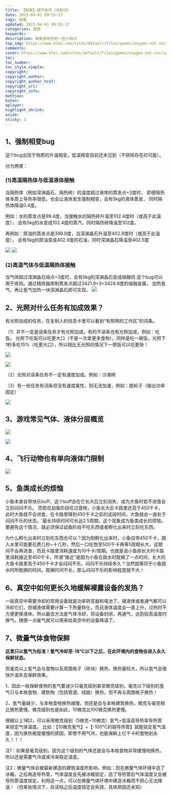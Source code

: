 ```yaml
---
title: 【缺氧】细节技巧（冷知识）
date: 2023-04-01 09:55:17
tags: 缺氧
updated: 2023-04-01 09:55:17
categories: 游戏
keywords: 
description: 缺氧游戏中的一些小知识
top_img: https://www.klei.com/sites/default/files/games/oxygen-not-included/assets/oxygen-not-includedpromo.png
comments:
cover: https://www.klei.com/sites/default/files/games/oxygen-not-included/assets/oxygen-not-includedpromo.png
toc:
toc_number:
toc_style_simple:
copyright:
copyright_author:
copyright_author_href:
copyright_url:
copyright_info:
mathjax:
katex:
aplayer:
highlight_shrink:
aside:
sticky: 1
---
```


## 1、强制相变bug
这个bug出现于物质的升温相变，低温相变目前还未见到（不排除存在的可能）。

分为两类：
### (1)高温隔热体与低温液体接触
当隔热体（例如深渊晶石、隔热砖）的温度超过液体的蒸发点+3度时， 
即便隔热体本质上导热率很低，也会让液体发生强制相变，会有5kg的液体蒸发，
同时隔热体降温0.4度。

例如：水的蒸发点是99.4度，当接触水的隔热砖升温至102.4度时（或高于此温度），
会有5kg的水变成102.4度的蒸汽，同时隔热砖降温至102度。

再例如：原油的蒸发点是399.9度，当深渊晶石升温至402.9度时（或高于此温度），
会有5kg的原油变成402.9度的石油，同时深渊晶石降温至402.5度

[![](https://i.postimg.cc/9fGDtYL6/Snipaste-2023-04-01-10-09-07.png)](https://postimg.cc/SXxQmCFd)
[![](https://i.postimg.cc/wBcBsTvH/Snipaste-2023-04-01-10-11-34.png)](https://postimg.cc/R3hmkmKb)

### (2)高温气体与低温隔热体接触
当气体超过深渊晶石熔点+3度时，会有5kg的深渊晶石变成熔融钨
这个bug可以用于炼钨。通过精炼器炼制蒸发点超过3421.9+3=3424.9度的熔融金属，
加热氢气，再让氢气加热一块深渊晶石即可实现。
[![](https://i.postimg.cc/D02JP443/Snipaste-2023-04-01-10-15-26.png)](https://postimg.cc/5YR2x0ms)

## 2、光照对什么任务有加成效果？
有光照加成的任务，在复制人的信息卡里可以看到“有照明的工作区”的词条。

（1）并不一定是读条任务才有光照加成，有的不读条也有光照加成，例如：吃饭。
光照下吃饭可以吃更大口（不是一次拿更多食物）。同样是吃一碗饭，光照下1秒多吃15%（吃更大口），所以相比无光照的情况下一顿饭可以吃更快！

[![](https://i.postimg.cc/CxmgRBSf/Snipaste-2023-04-01-10-16-59.png)](https://postimg.cc/jDw99jWs)

[![](https://i.postimg.cc/59LWwkfJ/Snipaste-2023-04-01-10-17-38.png)](https://postimg.cc/xqfZQ5kp)

（2）光照对读条任务不一定有速度加成。例如：沙滩椅

（3）有一些任务有词条但没有速度属性，则无法加速，例如：跑轮子（输出功率固定）

[![](https://i.postimg.cc/7PsWy715/Snipaste-2023-04-01-10-24-08.png)](https://postimg.cc/DmGgrSMh)

## 3、游戏常见气体、液体分层概览

[![](https://i.postimg.cc/N0DxkqpK/Snipaste-2023-04-01-10-25-01.png)](https://postimg.cc/p998P7Nv)

[![](https://i.postimg.cc/ZqbQSLQy/Snipaste-2023-04-01-10-25-26.png)](https://postimg.cc/XrPLK94V)

## 4、飞行动物也有单向液体门限制

[![](https://i.postimg.cc/GmcK8mxW/Snipaste-2023-04-01-10-26-25.png)](https://postimg.cc/nCPBNZ52)

## 5、鱼类成长的烦恼
小鱼本身自带快乐buff，这个buff会在它长大后立刻消失，成为大鱼时若不进食会立刻闷闷不乐。
而若在幼鱼阶段吃过食物，小鱼长大后卡路里还高于450千卡，此时大鱼就不会进食，在卡路里降到450千卡之前的这段时间，大鱼就会一直处于闷闷不乐的状态。'最长持续时间可长达2.5周期。这个现象成为鱼类成长的烦恼。
要避免这个情况，就必须保证幼鱼阶段不吃东西或者孵化出来时立刻吃东西。

为什么孵化出来时立刻吃东西也可以？因为刚孵化出来时，小鱼自带450千卡，跳入水里可能要花费几秒~十几秒，然后一口吃饱至500千卡再等5周期长大，这期间不会再进食，而且卡路里消耗速度为10千卡/周期。也就是说小鱼刚长大时卡路里消耗接近至450千卡，所谓“接近”是因为小鱼在跳水时耽搁了一点时间，长大的大鱼卡路里高于450千卡才会闷闷不乐，闷闷不乐持续多久？当然就等同于小鱼跳水时所耽搁的时间。耽搁时间不长，那么闷闷不乐的影响程度就不大！

## 6、真空中如何更长久地缓解裸露设备的发热？
一般真空中需要冷却的常用设备就是功率转变器和电池了。铺液体或者通气都可以冷却它们，但铺液体需要计算一下热量转化，而且液体温度会一直上升，过热时不方便更换液体。所以最佳方法是气体冷却，将设备封闭，再通气，达到较高温度时换气。随便一点废气就可以用来给真空中的设备降温了。

## 7、微量气体食物保鲜
**这里只以氢气为标准！氢气冷却至-18°C以下之后，在此环境内的食物会进入永久保鲜状态。**

但毫克以上氢气会与食物以及周围格子（砖块）换热，换热量较大，所以氢气会很快升温失去保鲜效果。

1、因此一般保鲜食物的氢气要减少只毫克级别甚至微克级别，毫克以下级别的氢气只与本格食物、建筑物（包括管道、线路）换热，但不再与周围格子换热！

2、氢气量越少，与本格食物换热越慢，但还是会与本格建筑换热，微克与毫克相比换热更慢，微克级别也是如此，10微克比100微克换热更慢。

根据以上1和2，可以采用微克级别（5微克~10微克）氢气+低温高导热率导热管 来锁定气体温度。
比如：【10微克氢气】+【-100°C的钢导热管】就能锁定氢气温度，因为换热极度缓慢的原因，即使不用气冷，也能保鲜上亿千卡的食物到永久！！！

注1：如果是毫克级别，因为这个级别的气体还是会与本格食物非常缓慢地换热，所以还是需要气冷或液冷来稳定温度。

注2：微量气体会被最新建造的建筑温度所影响，例如：现在微量气体环境中造了冰箱，之后再造导热管，气体温度会先被冰箱锁定，造了导热管后气体温度又会被导热管温度锁定。利用这一点，可以在微量气体环境中建造冰箱而不担心无法降温！（但某些情况下，存读档之后温度锁定会失效，具体原因还未知）